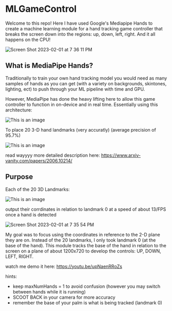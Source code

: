 # MLGameControl
Welcome to this repo! Here I have used Google's Mediapipe Hands to create a machine learning module for a hand tracking game controller
that breaks the screen down into the regions: up, down, left, right. 
And it all happens on the CPU!

![Screen Shot 2023-02-01 at 7 36 11 PM](https://user-images.githubusercontent.com/91762926/216210618-5eef1586-1f7f-48d1-9f0e-c7057c7db771.png)


## What is MediaPipe Hands?
Traditionally to train your own hand tracking model you would need as many samples of hands as you can get (with a variety on backgrounds, skintones, lighting, ect) to push through your ML pipeline with time and GPU.




However, MediaPipe has done the heavy lifting here to allow this game controller to function in on-device and in real time. Essentially using this architecture:

![This is an image](https://media.arxiv-vanity.com/render-output/5947185/hand_landmark_model.png)

To place 20 3-D hand landmarks (very accuratly) (average precision of 95.7%)

![This is an image](https://media.arxiv-vanity.com/render-output/5947185/dataset.png)

read wayyyy more detailed description here: 
https://www.arxiv-vanity.com/papers/2006.10214/

## Purpose
Each of the 20 3D Landmarks:

![This is an image](https://mediapipe.dev/images/mobile/hand_landmarks.png)


output their corrdinates in relation to landmark 0 at a speed of about 13/FPS once a hand is detected 

![Screen Shot 2023-02-01 at 7 35 54 PM](https://user-images.githubusercontent.com/91762926/216209567-3feb025b-009a-4632-9cc2-92df1bbed158.png)


My goal was to focus using the coordinates in reference to the 2-D plane they are on. Instead of the 20 landmarks, I only took landmark 0 (at the base of the hand). 
This module tracks the base of the hand in relation to the screen on a plane of about 1200x720 to develop the controls: UP, DOWN, LEFT, RIGHT.

watch me demo it here: https://youtu.be/upNaenRRoZs

hints: 
* keep maxNumHands = 1 to avoid confusion (however you may switch between hands while it is running)
* SCOOT BACK in your camera for more accuracy
* remember the base of your palm is what is being tracked (landmark 0)




